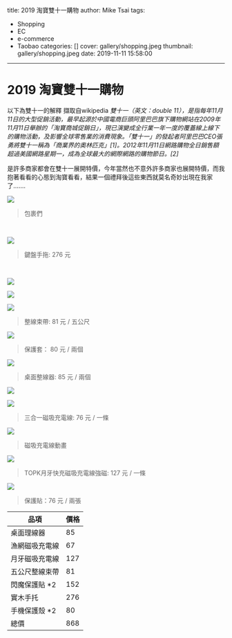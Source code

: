 title: 2019 淘寶雙十一購物
author: Mike Tsai
tags:
  - Shopping
  - EC
  - e-commerce
  - Taobao
categories: []
cover: gallery/shopping.jpeg
thumbnail: gallery/shopping.jpeg
date: 2019-11-11 15:58:00
---
# 2019 淘寶雙十一購物

以下為雙十一的解釋 擷取自wikipedia
*雙十一（英文：double 11），是指每年11月11日的大型促銷活動，最早起源於中國電商巨頭阿里巴巴旗下購物網站在2009年11月11日舉辦的「淘寶商城促銷日」，現已演變成全行業一年一度的覆蓋線上線下的購物活動，及影響全球零售業的消費現象。「雙十一」的發起者阿里巴巴CEO張勇將雙十一稱為「商業界的奧林匹克」[1]。2012年11月11日網路購物全日銷售額超過美國網路星期一，成為全球最大的網際網路的購物節日。[2]*

是許多商家都會在雙十一展開特價，今年當然也不意外許多商家也展開特價，而我抱著看看的心態到淘寶看看，結果一個禮拜後這些東西就莫名奇妙出現在我家了.......

<!--more-->

![](https://i.imgur.com/3BHD354.jpg)
> 包裹們

<br/>

![](https://i.imgur.com/B7m9bay.jpg)
> 鍵盤手拖: 276 元

<br/>

![](https://i.imgur.com/lO2L1Cj.jpg)

![](https://i.imgur.com/DBN1iGf.jpg)

![](https://i.imgur.com/feYgYzc.jpg)
>整線束帶: 81 元 / 五公尺 


![](https://i.imgur.com/1eK1hkU.jpg)
> 保護套： 80 元 / 兩個


![](https://i.imgur.com/hN0ZaYU.jpg)
> 桌面整線器: 85 元 / 兩個

![](https://i.imgur.com/7DJlXR7.jpg)


![](https://i.imgur.com/DhvdMeX.jpg)
> 三合一磁吸充電線: 76 元 / 一條

![](https://i.imgur.com/XMOZfSJ.gif)
> 磁吸充電線動畫

![](https://i.imgur.com/WLYdRjB.jpg)
> TOPK月牙快充磁吸充電線強磁: 127 元 / 一條

![](https://i.imgur.com/7sqNE3q.jpg)
> 保護貼：76 元 / 兩張





| 品項      | 價格      |
| -------- | -------- | 
| 桌面理線器      | 85     |
| 漁網磁吸充電線 | 67     | 
| 月牙磁吸充電線     | 127     | 
| 五公尺整線束帶      | 81     | 
| 閃魔保護貼 *2 |    152  | 
| 實木手托      | 276     | 
| 手機保護殼 *2      | 80     | 
| 總價      | 868     | 



